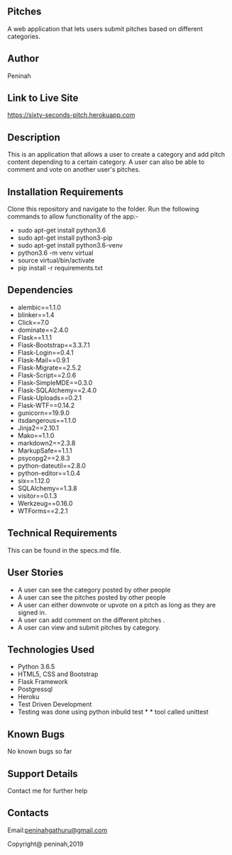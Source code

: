 ## Pitches
A web application that lets users submit pitches based on different categories.
## Author
Peninah

## Link to Live Site
https://sixty-seconds-pitch.herokuapp.com


## Description
This is an application that allows a user to create a category and add pitch content depending to a certain category. A user can also be able to comment and vote on another user's pitches.

## Installation Requirements
Clone this repository and navigate to the folder. Run the following commands to allow functionality of the app:-

* sudo apt-get install python3.6
* sudo apt-get install python3-pip
* sudo apt-get install python3.6-venv
* python3.6 -m venv virtual
* source virtual/bin/activate
* pip install -r requirements.txt
## Dependencies
* alembic==1.1.0
* blinker==1.4
* Click==7.0
* dominate==2.4.0
* Flask==1.1.1
* Flask-Bootstrap==3.3.7.1
* Flask-Login==0.4.1
* Flask-Mail==0.9.1
* Flask-Migrate==2.5.2
* Flask-Script==2.0.6
* Flask-SimpleMDE==0.3.0
* Flask-SQLAlchemy==2.4.0
* Flask-Uploads==0.2.1
* Flask-WTF==0.14.2
* gunicorn==19.9.0
* itsdangerous==1.1.0
* Jinja2==2.10.1
* Mako==1.1.0
* markdown2==2.3.8
* MarkupSafe==1.1.1
* psycopg2==2.8.3
* python-dateutil==2.8.0
* python-editor==1.0.4
* six==1.12.0
* SQLAlchemy==1.3.8
* visitor==0.1.3
* Werkzeug==0.16.0
* WTForms==2.2.1
## Technical Requirements
This can be found in the specs.md file.

 ## User Stories
* A user can see the category posted by other people
* A user can see the pitches posted by other people
* A user can either downvote or upvote on a pitch as long as they are signed in.
* A user can add comment on the different pitches .
* A user can view and submit pitches by category.
## Technologies Used

* Python 3.6.5
* HTML5, CSS and Bootstrap
* Flask Framework
* Postgressql
* Heroku
* Test Driven Development
* Testing was done using python inbuild test * * tool called unittest

## Known Bugs
No known bugs so far

## Support Details
Contact me for further help

## Contacts
Email:peninahgathuru@gmail.com

Copyright@ peninah,2019
